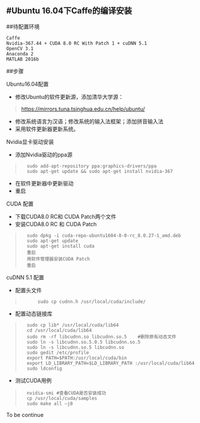 #Ubuntu 16.04下Caffe的编译安装
--

##待配置环境

	Caffe
	Nvidia-367.44 + CUDA 8.0 RC With Patch 1 + cuDNN 5.1
	OpenCV 3.1
	Anaconda 2
	MATLAB 2016b

##步骤

Ubuntu16.04配置

- 修改Ubuntu的软件更新源，添加清华大学源：

>https://mirrors.tuna.tsinghua.edu.cn/help/ubuntu/  

- 修改系统语言为汉语；修改系统的输入法框架；添加拼音输入法
- 采用软件更新器更新系统。

Nvidia显卡驱动安装

- 添加Nvidia驱动的ppa源

>		sudo add-apt-repository ppa:graphics-drivers/ppa
>		sudo apt-get update && sudo apt-get install nvidia-367

- 在软件更新器中更新驱动
- 重启

CUDA 配置

- 下载CUDA8.0 RC和 CUDA Patch两个文件
- 安装CUDA8.0 RC 和 CUDA Patch

>   	sudo dpkg -i cuda-repo-ubuntu1604-8-0-rc_8.0.27-1_amd.deb
>   	sudo apt-get update
>   	sudo apt-get install cuda
>  		重启
>   	用软件管理器安装CUDA Patch
>   	重启

cuDNN 5.1 配置

- 配置头文件
>   		sudo cp cudnn.h /usr/local/cuda/include/
- 配置动态链接库

>   	sudo cp lib* /usr/local/cuda/lib64
>   	cd /usr/local/cuda/lib64
>   	sudo rm -rf libcudnn.so libcudnn.so.5    #删除原有动态文件
>   	sudo ln -s libcudnn.so.5.0.5 libcudnn.so.5
>   	sudo ln -s libcudnn.so.5 libcudnn.so
>   	sudo gedit /etc/profile
>   	export PATH=$PATH:/usr/local/cuda/bin
>   	export LD_LIBRARY_PATH=$LD_LIBRARY_PATH :/usr/local/cuda/lib64
>   	sudo ldconfig

- 测试CUDA用例

>   	nvidia-smi #查看CUDA是否安装成功
>   	cp /usr/local/cuda/samples
>   	sudo make all –j8

To be continue


